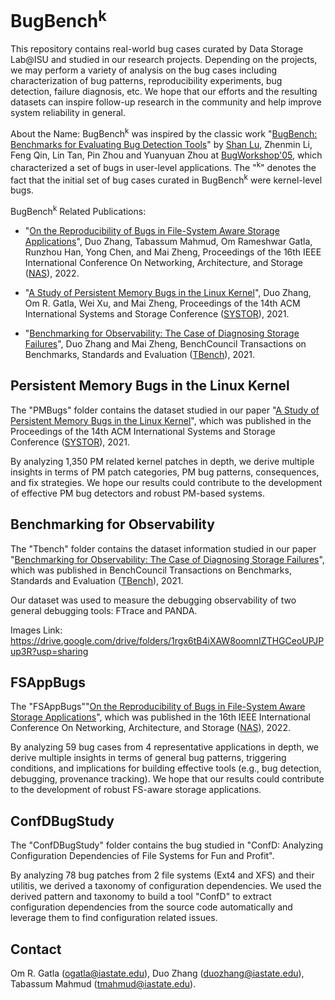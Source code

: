 # BugBench<sup>k</sup> 

This repository contains real-world bug cases curated by Data Storage Lab@ISU and studied in our research projects. Depending on the projects, we may perform a variety of analysis on the bug cases including characterization of bug patterns, reproducibility experiments, bug detection, failure diagnosis, etc. We hope that our efforts and the resulting datasets can inspire follow-up research in the community and help improve system reliability in general.

About the Name: BugBench<sup>k</sup>  was inspired by the classic work "[BugBench: Benchmarks for Evaluating Bug Detection Tools](https://www.cs.umd.edu/~pugh/BugWorkshop05/papers/63-lu.pdf)" by [Shan Lu](http://people.cs.uchicago.edu/~shanlu/), Zhenmin Li, Feng Qin, Lin Tan, Pin Zhou and Yuanyuan Zhou at [BugWorkshop'05](https://www.cs.umd.edu/~pugh/BugWorkshop05/), which characterized a set of bugs in user-level applications. The "<sup>k</sup>" denotes the fact that the initial set of bug cases curated in BugBench<sup>k</sup> were kernel-level bugs.  

BugBench<sup>k</sup> Related Publications:

- "[On the Reproducibility of Bugs in File-System Aware Storage Applications](https://ieeexplore.ieee.org/document/9925445)", 
Duo Zhang, Tabassum Mahmud, Om Rameshwar Gatla, Runzhou Han, Yong Chen, and Mai Zheng,
Proceedings of the 16th IEEE International Conference On Networking, Architecture, and Storage ([NAS](http://www.nas-conference.org/NAS-2022/)), 2022.

- "[A Study of Persistent Memory Bugs in the Linux Kernel](https://dl.acm.org/doi/pdf/10.1145/3456727.3463783)",
Duo Zhang, Om R. Gatla, Wei Xu, and Mai Zheng,
Proceedings of the 14th ACM International Systems and Storage Conference ([SYSTOR](https://www.systor.org/2021/index.html)), 2021.

- "[Benchmarking for Observability: The Case of Diagnosing Storage Failures](https://www.sciencedirect.com/science/article/pii/S2772485921000065)", 
Duo Zhang and Mai Zheng,
BenchCouncil Transactions on Benchmarks, Standards and Evaluation ([TBench](https://www.benchcouncil.org/index.html)), 2021.

## Persistent Memory Bugs in the Linux Kernel ##

The "PMBugs" folder contains the dataset studied in our paper "[A Study of Persistent Memory Bugs in the Linux Kernel](https://dl.acm.org/doi/pdf/10.1145/3456727.3463783)", which was published in the Proceedings of the 14th ACM International Systems and Storage Conference ([SYSTOR](https://www.systor.org/2021/index.html)), 2021.

By analyzing 1,350 PM related kernel patches in depth, we derive multiple insights in terms of PM patch categories, PM bug patterns, consequences, and fix
strategies. We hope our results could contribute to the development of effective PM bug detectors and robust PM-based systems.

## Benchmarking for Observability ##

The "Tbench" folder contains the dataset information studied in our paper "[Benchmarking for Observability: The Case of Diagnosing Storage Failures](https://www.ece.iastate.edu/~mai/docs/papers/2021TBench-Debug.pdf)", which was published in BenchCouncil Transactions on Benchmarks, Standards and Evaluation ([TBench](https://www.benchcouncil.org/index.html)), 2021.

Our dataset was used to measure the debugging observability of two general debugging tools: FTrace and PANDA.

Images Link: https://drive.google.com/drive/folders/1rgx6tB4iXAW8oomnIZTHGCeoUPJPup3R?usp=sharing

## FSAppBugs ##
The "FSAppBugs""[On the Reproducibility of Bugs in File-System Aware Storage Applications](https://ieeexplore.ieee.org/document/9925445)", which was published in the 16th IEEE International Conference On Networking, Architecture, and Storage ([NAS](http://www.nas-conference.org/NAS-2022/)), 2022.

By analyzing 59 bug cases from 4 representative applications in depth, we derive multiple insights in terms of general bug patterns, triggering
conditions, and implications for building effective tools (e.g., bug detection, debugging, provenance tracking). We hope that our results could contribute to the development of robust FS-aware storage applications.

## ConfDBugStudy ##

The "ConfDBugStudy" folder contains the bug studied in "ConfD: Analyzing Configuration Dependencies of File Systems for Fun and Profit".

By analyzing 78 bug patches from 2 file systems (Ext4 and XFS) and their utilitis, we derived a taxonomy of configuration dependencies. We used the derived pattern and taxonomy to build a tool "ConfD" to extract configuration dependencies from the source code automatically and leverage them to find configuration related issues.

## Contact ##
Om R. Gatla (ogatla@iastate.edu), 
Duo Zhang (duozhang@iastate.edu),
Tabassum Mahmud (tmahmud@iastate.edu).


